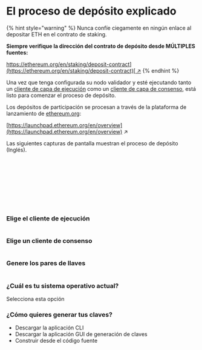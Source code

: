 # El proceso de depósito explicado

{% hint style="warning" %}
Nunca confíe ciegamente en ningún enlace al depositar ETH en el contrato de staking.

**Siempre verifique la dirección del contrato de depósito desde MÚLTIPLES fuentes:**

[https://ethereum.org/en/staking/deposit-contract](https://ethereum.org/en/staking/deposit-contract)[ ↗](https://ethereum.org/en/staking/deposit-contract/)
{% endhint %}

Una vez que tenga configurada su nodo validador y esté ejecutando tanto un [cliente de capa de ejecución](../validator-clients/execution-clients.md) como un [cliente de capa de consenso](../validator-clients/consensus-clients.md), está listo para comenzar el proceso de depósito.

Los depósitos de participación se procesan a través de la plataforma de lanzamiento de [ethereum.org](http://ethereum.org/):

[https://launchpad.ethereum.org/en/overview](https://launchpad.ethereum.org/en/overview) ↗

Las siguientes capturas de pantalla muestran el proceso de depósito (Inglés).

<figure><img src="../.gitbook/assets/image (4) (2) (1).png" alt=""><figcaption></figcaption></figure>

<figure><img src="../.gitbook/assets/image (86).png" alt=""><figcaption></figcaption></figure>

<figure><img src="../.gitbook/assets/image (83).png" alt=""><figcaption></figcaption></figure>

<figure><img src="../.gitbook/assets/image (89).png" alt=""><figcaption></figcaption></figure>

<figure><img src="../.gitbook/assets/image (9) (1).png" alt=""><figcaption></figcaption></figure>

<figure><img src="../.gitbook/assets/image (1) (4).png" alt=""><figcaption></figcaption></figure>

<figure><img src="../.gitbook/assets/image (10) (2).png" alt=""><figcaption></figcaption></figure>

<figure><img src="../.gitbook/assets/image (17) (2).png" alt=""><figcaption></figcaption></figure>

<figure><img src="../.gitbook/assets/image (2) (2).png" alt=""><figcaption></figcaption></figure>

<figure><img src="../.gitbook/assets/image (41).png" alt=""><figcaption></figcaption></figure>

### Elige el cliente de ejecución

<figure><img src="../.gitbook/assets/image (8) (1).png" alt=""><figcaption></figcaption></figure>

### Elige un cliente de consenso

<figure><img src="../.gitbook/assets/image (16) (2).png" alt=""><figcaption></figcaption></figure>

### Genere los pares de llaves

<figure><img src="../.gitbook/assets/image (12) (2) (1).png" alt=""><figcaption></figcaption></figure>

### **¿Cuál es tu sistema operativo actual?**

Selecciona esta opción

### ¿Cómo quieres generar tus claves?

* Descargar la aplicación CLI
* Descargar la aplicación GUI de generación de claves
* Construir desde el código fuente
